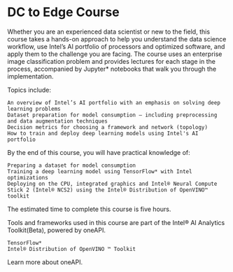 # DC to Edge Course
 Whether you are an experienced data scientist or new to the field, this course takes a hands-on approach to help you understand the data science workflow, use Intel’s AI portfolio of processors and optimized software, and apply them to the challenge you are facing. The course uses an enterprise image classification problem and provides lectures for each stage in the process, accompanied by Jupyter* notebooks that walk you through the implementation.


Topics include:

    An overview of Intel’s AI portfolio with an emphasis on solving deep learning problems
    Dataset preparation for model consumption – including preprocessing and data augmentation techniques
    Decision metrics for choosing a framework and network (topology)
    How to train and deploy deep learning models using Intel's AI portfolio

By the end of this course, you will have practical knowledge of:

    Preparing a dataset for model consumption
    Training a deep learning model using TensorFlow* with Intel optimizations
    Deploying on the CPU, integrated graphics and Intel® Neural Compute Stick 2 (Intel® NCS2) using the Intel® Distribution of OpenVINO™ toolkit

The estimated time to complete this course is five hours.

Tools and frameworks used in this course are part of the Intel® AI Analytics Toolkit(Beta), powered by oneAPI.

    TensorFlow*
    Intel® Distribution of OpenVINO ™ Toolkit

Learn more about oneAPI.

